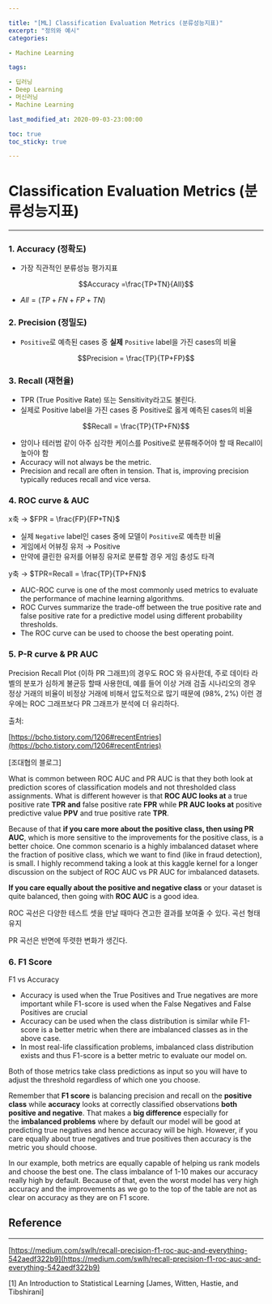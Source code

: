 ```yaml
---

title: "[ML] Classification Evaluation Metrics (분류성능지표)"
excerpt: "정의와 예시"
categories:

- Machine Learning

tags:

- 딥러닝
- Deep Learning
- 머신러닝
- Machine Learning

last_modified_at: 2020-09-03-23:00:00

toc: true
toc_sticky: true

---
```


# Classification Evaluation Metrics (분류성능지표)

---

### 1. Accuracy (정확도)

- 가장 직관적인 분류성능 평가지표

$$Accuracy =\frac{TP+TN}{All}$$

- $All = (TP+FN+FP+TN)$

### 2. Precision (정밀도)

- `Positive`로 예측된 cases 중 **실제** `Positive` label을 가진 cases의 비율

$$Precision = \frac{TP}{TP+FP}$$

### 3. Recall (재현율)

- TPR (True Positive Rate) 또는 Sensitivity라고도 불린다.
- 실제로 Positive label을 가진 cases 중 Positive로 옳게 예측된 cases의 비율

$$Recall = \frac{TP}{TP+FN}$$

- 암이나 테러범 같이 아주 심각한 케이스를 Positive로 분류해주어야 할 때 Recall이 높아야 함
- Accuracy will not always be the metric.
- Precision and recall are often in tension. That is, improving precision typically reduces recall and vice versa.

### 4. ROC curve & AUC

x축 → $FPR = \frac{FP}{FP+TN}$

- 실제 `Negative` label인 cases 중에 모델이 `Positive`로 예측한 비율
- 게임에서 어뷰징 유저 → Positive
- 만약에 클린한 유저를 어뷰징 유저로 분류할 경우 게임 충성도 타격

y축 → $TPR=Recall = \frac{TP}{TP+FN}$

- AUC-ROC curve is one of the most commonly used metrics to evaluate the performance of machine learning algorithms.
- ROC Curves summarize the trade-off between the true positive rate and false positive rate for a predictive model using different probability thresholds.
- The ROC curve can be used to choose the best operating point.

### 5. P-R curve & PR AUC

Precision Recall Plot (이하 PR 그래프)의 경우도 ROC 와 유사한데, 주로 데이타 라벨의 분포가 심하게 불균등 할때 사용한데, 예를 들어 이상 거래 검출 시나리오의 경우 정상 거래의 비율이 비정상 거래에 비해서 압도적으로 많기 때문에 (98%, 2%) 이런 경우에는 ROC 그래프보다 PR 그래프가 분석에 더 유리하다.

출처:

[https://bcho.tistory.com/1206#recentEntries](https://bcho.tistory.com/1206#recentEntries)

[조대협의 블로그]

What is common between ROC AUC and PR AUC is that they both look at prediction scores of classification models and not thresholded class assignments. What is different however is that **ROC AUC looks at** a true positive rate **TPR** **and** false positive rate **FPR** while **PR AUC looks at** positive predictive value **PPV** and true positive rate **TPR**.

Because of that **if you care more about the positive class, then using PR AUC**, which is more sensitive to the improvements for the positive class, is a better choice. One common scenario is a highly imbalanced dataset where the fraction of positive class, which we want to find (like in fraud detection), is small. I highly recommend taking a look at this kaggle kernel for a longer discussion on the subject of ROC AUC vs PR AUC for imbalanced datasets.

**If you care equally about the positive and negative class** or your dataset is quite balanced, then going with **ROC AUC** is a good idea.

ROC 곡선은 다양한 테스트 셋을 만날 때마다 견고한 결과를 보여줄 수 있다. 곡선 형태 유지

PR 곡선은 반면에 뚜렷한 변화가 생긴다.

### 6. F1 Score

F1 vs Accuracy

- Accuracy is used when the True Positives and True negatives are more important while F1-score is used when the False Negatives and False Positives are crucial
- Accuracy can be used when the class distribution is similar while F1-score is a better metric when there are imbalanced classes as in the above case.
- In most real-life classification problems, imbalanced class distribution exists and thus F1-score is a better metric to evaluate our model on.

Both of those metrics take class predictions as input so you will have to adjust the threshold regardless of which one you choose.

Remember that **F1 score** is balancing precision and recall on the **positive class** while **accuracy** looks at correctly classified observations **both positive and negative**. That makes a **big difference** especially for the **imbalanced problems** where by default our model will be good at predicting true negatives and hence accuracy will be high. However, if you care equally about true negatives and true positives then accuracy is the metric you should choose.

In our example, both metrics are equally capable of helping us rank models and choose the best one. The class imbalance of 1-10 makes our accuracy really high by default. Because of that, even the worst model has very high accuracy and the improvements as we go to the top of the table are not as clear on accuracy as they are on F1 score.

## Reference

---

[https://medium.com/swlh/recall-precision-f1-roc-auc-and-everything-542aedf322b9](https://medium.com/swlh/recall-precision-f1-roc-auc-and-everything-542aedf322b9)

[1] An Introduction to Statistical Learning [James, Witten, Hastie, and Tibshirani]
